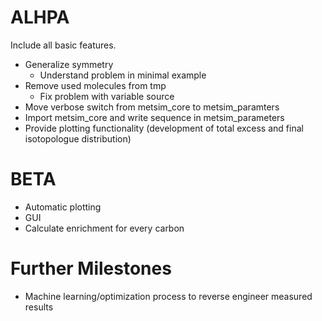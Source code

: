ALHPA
=====

Include all basic features.

- Generalize symmetry
	- Understand problem in minimal example
- Remove used molecules from tmp
	- Fix problem with variable source
- Move verbose switch from metsim_core to metsim_paramters
- Import metsim_core and write sequence in metsim_parameters
- Provide plotting functionality (development of total excess and final isotopologue distribution)


BETA
====

- Automatic plotting
- GUI
- Calculate enrichment for every carbon


Further Milestones
==================

- Machine learning/optimization process to reverse engineer measured results
